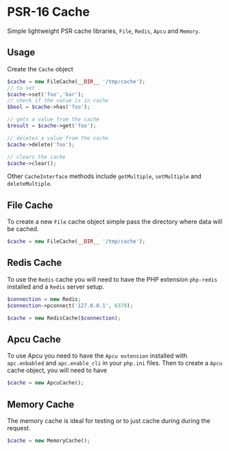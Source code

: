 # PSR-16 Cache

Simple lightweight PSR cache libraries, `File`, `Redis`, `Apcu` and `Memory`.


## Usage

Create the `Cache` object

```php
$cache = new FileCache(__DIR__ '/tmp/cache');
// to set
$cache->set('foo','bar');
// check if the value is in cache
$bool = $cache->has('foo');

// gets a value from the cache
$result = $cache->get('foo');

// deletes a value from the cache
$cache->delete('foo');

// clears the cache
$cache->clear();
```

Other `CacheInterface` methods include `getMultiple`, `setMultiple` and `deleteMultiple`.

## File Cache

To create a new `File` cache object simple pass the directory where data will be cached.

```php
$cache = new FileCache(__DIR__ '/tmp/cache');
```

## Redis Cache

To use the `Redis` cache you will need to have the PHP extension `php-redis `installed and a `Redis` server setup.

```php
$connection = new Redis;
$connection->pconnect('127.0.0.1', 6379);

$cache = new RedisCache($connection);
```

## Apcu Cache

To use Apcu you need to have the `Apcu extension` installed with `apc.enbabled` and `apc.enable_cli` in your `php.ini` files. Then to create a `Apcu` cache object, you will need to have

```php
$cache = new ApcuCache();
```

## Memory Cache

The memory cache is ideal for testing or to just cache during during the request.

```php
$cache = new MemoryCache();
```